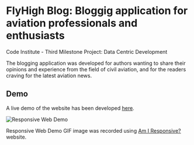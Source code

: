 # FlyHigh Blog: Bloggig application for aviation professionals and enthusiasts
Code Institute - Third Milestone Project: Data Centric Development

The blogging application was developed for authors wanting to share their opinions and experience from the field of civil aviation, and for the readers craving for the latest aviation news.

## Demo
A live demo of the website has been developed  [here](http://fly-high-blog.herokuapp.com/).

![Responsive Web Demo](https://github.com/milan-stefanik/FlyHigh/blob/master/readme/images/demo.gif "Responsive Web Demo")

Responsive Web Demo GIF image was recorded using [Am I Responsive?](http://ami.responsivedesign.is) website. 